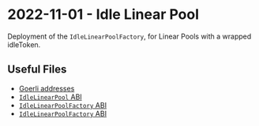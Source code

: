 # 2022-11-01 - Idle Linear Pool

Deployment of the `IdleLinearPoolFactory`, for Linear Pools with a wrapped idleToken.

## Useful Files

- [Goerli addresses](./output/goerli.json)
- [`IdleLinearPool` ABI](./abi/IdleLinearPool.json)
- [`IdleLinearPoolFactory` ABI](./abi/IdleLinearPoolFactory.json)
- [`IdleLinearPoolFactory` ABI](./abi/IdleLinearPoolRebalancer.json)
